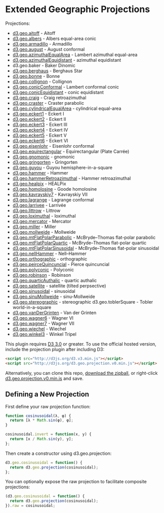 # Extended Geographic Projections

Projections:

* [d3.geo.aitoff](http://bl.ocks.org/3682698) - Aitoff
* [d3.geo.albers](http://bl.ocks.org/3734308) - Albers equal-area conic
* [d3.geo.armadillo](http://bl.ocks.org/4463127) - Armadillo
* [d3.geo.august](http://bl.ocks.org/3797581) - August conformal
* [d3.geo.azimuthalEqualArea](http://bl.ocks.org/3757101) - Lambert azimuthal equal-area
* [d3.geo.azimuthalEquidistant](http://bl.ocks.org/3757110) - azimuthal equidistant
* d3.geo.baker - Baker Dinomic
* [d3.geo.berghaus](http://bl.ocks.org/4463049) - Berghaus Star
* [d3.geo.bonne](http://bl.ocks.org/3734313) - Bonne
* [d3.geo.collignon](http://bl.ocks.org/3734316) - Collignon
* [d3.geo.conicConformal](http://bl.ocks.org/3734321) - Lambert conformal conic
* [d3.geo.conicEquidistant](http://bl.ocks.org/3734317) - conic equidistant
* [d3.geo.craig](http://bl.ocks.org/4459466) - Craig retroazimuthal
* [d3.geo.craster](http://bl.ocks.org/4465118) - Craster parabolic
* [d3.geo.cylindricalEqualArea](http://bl.ocks.org/3712408) - cylindrical equal-area
* [d3.geo.eckert1](http://bl.ocks.org/3734322) - Eckert I
* [d3.geo.eckert2](http://bl.ocks.org/3734324) - Eckert II
* [d3.geo.eckert3](http://bl.ocks.org/3734325) - Eckert III
* [d3.geo.eckert4](http://bl.ocks.org/3734327) - Eckert IV
* [d3.geo.eckert5](http://bl.ocks.org/3734328) - Eckert V
* [d3.geo.eckert6](http://bl.ocks.org/3734329) - Eckert VI
* [d3.geo.eisenlohr](http://bl.ocks.org/3797585) - Eisenlohr conformal
* [d3.geo.equirectangular](http://bl.ocks.org/3757119) - Equirectangular (Plate Carrée)
* [d3.geo.gnomonic](http://bl.ocks.org/3757349) - gnomonic
* [d3.geo.gringorten](http://bl.ocks.org/3796882) - Gringorten
* [d3.geo.guyou](http://bl.ocks.org/3763867) - Guyou hemisphere-in-a-square
* [d3.geo.hammer](http://bl.ocks.org/3712397) - Hammer
* [d3.geo.hammerRetroazimuthal](http://bl.ocks.org/4459130) - Hammer retroazimuthal
* [d3.geo.healpix](http://bl.ocks.org/4463237) - HEALPix
* [d3.geo.homolosine](http://bl.ocks.org/3734330) - Goode homolosine
* [d3.geo.kavrayskiy7](http://bl.ocks.org/3710082) - Kavrayskiy VII
* [d3.geo.lagrange](http://bl.ocks.org/3797591) - Lagrange conformal
* [d3.geo.larrivee](http://bl.ocks.org/3719042) - Larrivée
* [d3.geo.littrow](http://bl.ocks.org/4459071) - Littrow
* [d3.geo.loximuthal](http://bl.ocks.org/3867220) - loximuthal
* [d3.geo.mercator](http://bl.ocks.org/3757132) - Mercator
* [d3.geo.miller](http://bl.ocks.org/3734333) - Miller
* [d3.geo.mollweide](http://bl.ocks.org/3734336) - Mollweide
* [d3.geo.mtFlatPolarParabolic](http://bl.ocks.org/4465130) - McBryde–Thomas flat-polar parabolic
* [d3.geo.mtFlatPolarQuartic](http://bl.ocks.org/4465137) - McBryde–Thomas flat-polar quartic
* [d3.geo.mtFlatPolarSinusoidal](http://bl.ocks.org/4465140) - McBryde–Thomas flat-polar sinusoidal
* [d3.geo.nellHammer](http://bl.ocks.org/3734342) - Nell–Hammer
* [d3.geo.orthographic](http://bl.ocks.org/3757125) - orthographic
* [d3.geo.peirceQuincuncial](http://bl.ocks.org/4310087) - Pierce quincuncial
* [d3.geo.polyconic](http://bl.ocks.org/3734343) - Polyconic
* [d3.geo.robinson](http://bl.ocks.org/3710566) - Robinson
* [d3.geo.quarticAuthalic](http://bl.ocks.org/4463175) - quartic authalic
* [d3.geo.satellite](http://bl.ocks.org/3790444) - satellite (tilted perpsective)
* [d3.geo.sinusoidal](http://bl.ocks.org/3712399) - sinusoidal
* [d3.geo.sinuMollweide](http://bl.ocks.org/4319903) - sinu-Mollweide
* [d3.geo.stereographic](http://bl.ocks.org/3757137) - stereographic
d3.geo.toblerSquare - Tobler world-in-a-square
* [d3.geo.vanDerGrinten](http://bl.ocks.org/3796831) - Van der Grinten
* [d3.geo.wagner6](http://bl.ocks.org/3710148) - Wagner VI
* [d3.geo.wagner7](http://bl.ocks.org/4465109) - Wagner VII
* [d3.geo.wiechel](http://bl.ocks.org/4463155) - Wiechel
* [d3.geo.winkel3](http://bl.ocks.org/3682676) - Winkel Tripel

This plugin requires [D3 3.0](https://github.com/mbostock/d3/wiki/Upgrading-to-3.0) or greater. To use the official hosted version, include the projection plugin after including D3:

```html
<script src="http://d3js.org/d3.v3.min.js"></script>
<script src="http://d3js.org/d3.geo.projection.v0.min.js"></script>
```

Alternatively, you can clone this repo, [download the zipball](http://github.com/d3/d3-plugins/zipball/master), or right-click [d3.geo.projection.v0.min.js](http://d3js.org/d3.geo.projection.v0.min.js) and save.

## Defining a New Projection

First define your raw projection function:

```js
function cosinusoidal(λ, φ) {
  return [λ * Math.sin(φ), φ];
}

cosinusoidal.invert = function(x, y) {
  return [x / Math.sin(y), y];
};
```

Then create a constructor using d3.geo.projection:

```js
d3.geo.cosinusoidal = function() {
  return d3.geo.projection(cosinusoidal);
};
```

You can optionally expose the raw projection to facilitate composite projections:

```js
(d3.geo.cosinusoidal = function() {
  return d3.geo.projection(cosinusoidal);
}).raw = cosinusoidal;
```
